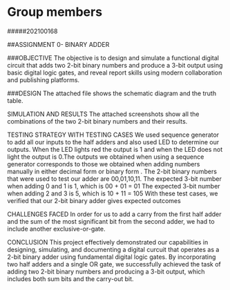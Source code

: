 # Group members
#####202100168

##ASSIGNMENT 0- BINARY ADDER

###OBJECTIVE
The objective is to design and simulate a functional digital circuit that adds two 2-bit binary numbers and produce a 3-bit output
using basic digital logic gates, and reveal report skills using modern collaboration and publishing platforms.

###DESIGN
The attached file shows the schematic diagram and the truth table.

SIMULATION AND RESULTS
The attached screenshots show all the combinations of the two 2-bit binary numbers and their results.

TESTING STRATEGY WITH TESTING CASES
We used sequence generator to add all our inputs to the half adders and also used LED to determine our outputs. When the LED lights 
red the output is 1 and when the LED does not light the output is 0.The outputs we obtained when using a sequence generator 
corresponds to those we obtained when adding numbers manually in either decimal form or binary form .
The 2-bit binary numbers that were used to test our adder are 00,01,10,11.
The expected 3-bit number when adding 0 and 1 is 1, which is 00 + 01 = 01
The expected 3-bit  number when adding 2 and 3 is 5, which is 10 + 11 = 105
With these test cases, we verified that our 2-bit binary adder gives expected outcomes

CHALLENGES FACED
In order for us to add a carry from the first half adder and the sum of the most significant bit from the second adder, we had to 
include another exclusive-or-gate.

CONCLUSION
This project effectively demonstrated our capabilities in designing, simulating, and documenting a digital curcuit that operates 
as a 2-bit binary adder using fundamental digital logic gates. By incorporating two half adders and a single OR gate, we 
successfully achieved the task of adding two 2-bit binary numbers and producing a 3-bit output, which includes both sum bits and 
the carry-out bit.
